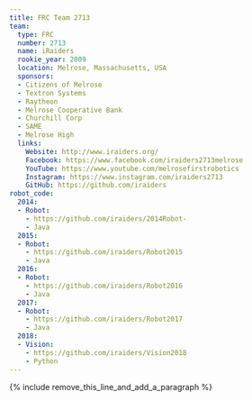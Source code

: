```yaml
---
title: FRC Team 2713
team:
  type: FRC
  number: 2713
  name: iRaiders
  rookie_year: 2009
  location: Melrose, Massachusetts, USA
  sponsors:
  - Citizens of Melrose
  - Textron Systems
  - Raytheon
  - Melrose Cooperative Bank
  - Churchill Corp
  - SAME
  - Melrose High
  links:
    Website: http://www.iraiders.org/
    Facebook: https://www.facebook.com/iraiders2713melrose
    YouTube: https://www.youtube.com/melrosefirstrobotics
    Instagram: https://www.instagram.com/iraiders2713
    GitHub: https://github.com/iraiders
robot_code:
  2014:
  - Robot:
    - https://github.com/iraiders/2014Robot-
    - Java
  2015:
  - Robot:
    - https://github.com/iraiders/Robot2015
    - Java
  2016:
  - Robot:
    - https://github.com/iraiders/Robot2016
    - Java
  2017:
  - Robot:
    - https://github.com/iraiders/Robot2017
    - Java
  2018:
  - Vision:
    - https://github.com/iraiders/Vision2018
    - Python
---
```


{% include remove_this_line_and_add_a_paragraph %}